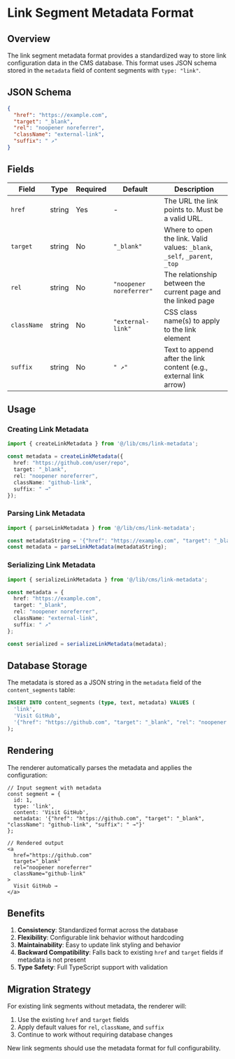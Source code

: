 # Link Segment Metadata Format

## Overview

The link segment metadata format provides a standardized way to store link configuration data in the CMS database. This format uses JSON schema stored in the `metadata` field of content segments with `type: "link"`.

## JSON Schema

```json
{
  "href": "https://example.com",
  "target": "_blank",
  "rel": "noopener noreferrer",
  "className": "external-link",
  "suffix": " ↗"
}
```

## Fields

| Field | Type | Required | Default | Description |
|-------|------|----------|---------|-------------|
| `href` | string | Yes | - | The URL the link points to. Must be a valid URL. |
| `target` | string | No | `"_blank"` | Where to open the link. Valid values: `_blank`, `_self`, `_parent`, `_top` |
| `rel` | string | No | `"noopener noreferrer"` | The relationship between the current page and the linked page |
| `className` | string | No | `"external-link"` | CSS class name(s) to apply to the link element |
| `suffix` | string | No | `" ↗"` | Text to append after the link content (e.g., external link arrow) |

## Usage

### Creating Link Metadata

```typescript
import { createLinkMetadata } from '@/lib/cms/link-metadata';

const metadata = createLinkMetadata({
  href: "https://github.com/user/repo",
  target: "_blank",
  rel: "noopener noreferrer",
  className: "github-link",
  suffix: " →"
});
```

### Parsing Link Metadata

```typescript
import { parseLinkMetadata } from '@/lib/cms/link-metadata';

const metadataString = '{"href": "https://example.com", "target": "_blank"}';
const metadata = parseLinkMetadata(metadataString);
```

### Serializing Link Metadata

```typescript
import { serializeLinkMetadata } from '@/lib/cms/link-metadata';

const metadata = {
  href: "https://example.com",
  target: "_blank",
  rel: "noopener noreferrer",
  className: "external-link",
  suffix: " ↗"
};

const serialized = serializeLinkMetadata(metadata);
```

## Database Storage

The metadata is stored as a JSON string in the `metadata` field of the `content_segments` table:

```sql
INSERT INTO content_segments (type, text, metadata) VALUES (
  'link',
  'Visit GitHub',
  '{"href": "https://github.com", "target": "_blank", "rel": "noopener noreferrer", "className": "external-link", "suffix": " ↗"}'
);
```

## Rendering

The renderer automatically parses the metadata and applies the configuration:

```tsx
// Input segment with metadata
const segment = {
  id: 1,
  type: 'link',
  content: 'Visit GitHub',
  metadata: '{"href": "https://github.com", "target": "_blank", "className": "github-link", "suffix": " →"}'
};

// Rendered output
<a
  href="https://github.com"
  target="_blank"
  rel="noopener noreferrer"
  className="github-link"
>
  Visit GitHub →
</a>
```

## Benefits

1. **Consistency**: Standardized format across the database
2. **Flexibility**: Configurable link behavior without hardcoding
3. **Maintainability**: Easy to update link styling and behavior
4. **Backward Compatibility**: Falls back to existing `href` and `target` fields if metadata is not present
5. **Type Safety**: Full TypeScript support with validation

## Migration Strategy

For existing link segments without metadata, the renderer will:
1. Use the existing `href` and `target` fields
2. Apply default values for `rel`, `className`, and `suffix`
3. Continue to work without requiring database changes

New link segments should use the metadata format for full configurability.
